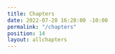 ```yaml
---
title: Chapters
date: 2022-07-28 16:28:00 -10:00
permalink: "/chapters"
position: 14
layout: allchapters
---
```


